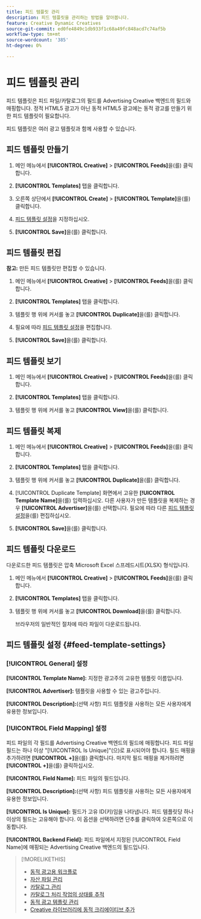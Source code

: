 ```yaml
---
title: 피드 템플릿 관리
description: 피드 템플릿을 관리하는 방법을 알아봅니다.
feature: Creative Dynamic Creatives
source-git-commit: ed0fe4849c1db933f1c68a49fc848acd7c74af5b
workflow-type: tm+mt
source-wordcount: '385'
ht-degree: 0%

---
```


# 피드 템플릿 관리

<!-- I have a "Retail" feed template that was created by rkarthik@adobe. Ask product if this is available to all clients or just internal.  -->

<!-- We have a finite set of supported fields on the backend. I need to include that info in an appendix. -->

피드 템플릿은 피드 파일/카탈로그의 필드를 Advertising Creative 백엔드의 필드와 매핑합니다. 정적 HTML5 광고가 아닌 동적 HTML5 광고에는 동적 광고를 만들기 위한 피드 템플릿이 필요합니다.

피드 템플릿은 여러 광고 템플릿과 함께 사용할 수 있습니다.

## 피드 템플릿 만들기

1. 메인 메뉴에서 **[!UICONTROL Creative]** > **[!UICONTROL Feeds]**&#x200B;을(를) 클릭합니다.

1. **[!UICONTROL Templates]** 탭을 클릭합니다.

1. 오른쪽 상단에서 **[!UICONTROL Create]** > **[!UICONTROL Template]**&#x200B;을(를) 클릭합니다.

1. [피드 템플릿 설정](#feed-template-settings)을 지정하십시오.

1. **[!UICONTROL Save]**&#x200B;을(를) 클릭합니다.

## 피드 템플릿 편집

**참고:** 만든 피드 템플릿만 편집할 수 있습니다.

1. 메인 메뉴에서 **[!UICONTROL Creative]** > **[!UICONTROL Feeds]**&#x200B;을(를) 클릭합니다.

1. **[!UICONTROL Templates]** 탭을 클릭합니다.

1. 템플릿 행 위에 커서를 놓고 **[!UICONTROL Duplicate]**&#x200B;을(를) 클릭합니다.

1. 필요에 따라 [피드 템플릿 설정](#feed-template-settings)을 편집합니다.

1. **[!UICONTROL Save]**&#x200B;을(를) 클릭합니다.

## 피드 템플릿 보기

1. 메인 메뉴에서 **[!UICONTROL Creative]** > **[!UICONTROL Feeds]**&#x200B;을(를) 클릭합니다.

1. **[!UICONTROL Templates]** 탭을 클릭합니다.

1. 템플릿 행 위에 커서를 놓고 **[!UICONTROL View]**&#x200B;을(를) 클릭합니다.

## 피드 템플릿 복제

1. 메인 메뉴에서 **[!UICONTROL Creative]** > **[!UICONTROL Feeds]**&#x200B;을(를) 클릭합니다.

1. **[!UICONTROL Templates]** 탭을 클릭합니다.

1. 템플릿 행 위에 커서를 놓고 **[!UICONTROL Duplicate]**&#x200B;을(를) 클릭합니다.

1. [!UICONTROL Duplicate Template] 화면에서 고유한 **[!UICONTROL Template Name]**&#x200B;을(를) 입력하십시오. 다른 사용자가 만든 템플릿을 복제하는 경우 **[!UICONTROL Advertiser]**&#x200B;을(를) 선택합니다. 필요에 따라 다른 [피드 템플릿 설정](#feed-template-settings)을(를) 편집하십시오.

1. **[!UICONTROL Save]**&#x200B;을(를) 클릭합니다.

## 피드 템플릿 다운로드

다운로드한 피드 템플릿은 압축 Microsoft Excel 스프레드시트(XLSX) 형식입니다.

1. 메인 메뉴에서 **[!UICONTROL Creative]** > **[!UICONTROL Feeds]**&#x200B;을(를) 클릭합니다.

1. **[!UICONTROL Templates]** 탭을 클릭합니다.

1. 템플릿 행 위에 커서를 놓고 **[!UICONTROL Download]**&#x200B;을(를) 클릭합니다.

   브라우저의 일반적인 절차에 따라 파일이 다운로드됩니다.

## 피드 템플릿 설정 {#feed-template-settings}

### [!UICONTROL General] 설정

**[!UICONTROL Template Name]:** 지정한 광고주의 고유한 템플릿 이름입니다.

**[!UICONTROL Advertiser]:** 템플릿을 사용할 수 있는 광고주입니다.

**[!UICONTROL Description]:**(선택 사항) 피드 템플릿을 사용하는 모든 사용자에게 유용한 정보입니다.

### [!UICONTROL Field Mapping] 설정

피드 파일의 각 필드를 Advertising Creative 백엔드의 필드에 매핑합니다.<!-- Check w/product: What is displayed where in the UI/reports and published ads? --> 피드 파일 필드는 하나 이상 &quot;[!UICONTROL Is Unique]&quot;(으)로 표시되어야 합니다. 필드 매핑을 추가하려면 **[!UICONTROL +]**&#x200B;을(를) 클릭합니다. 마지막 필드 매핑을 제거하려면 **[!UICONTROL +]**&#x200B;을(를) 클릭하십시오.

**[!UICONTROL Field Name]:** 피드 파일의 필드입니다.

**[!UICONTROL Description]:**(선택 사항) 피드 템플릿을 사용하는 모든 사용자에게 유용한 정보입니다.

**[!UICONTROL Is Unique]:** 필드가 고유 ID(키)임을 나타냅니다. 피드 템플릿당 하나 이상의 필드는 고유해야 합니다. 이 옵션을 선택하려면 단추를 클릭하여 오른쪽으로 이동합니다.<!-- **Note: The unique identifier is different from the feed "trigger" in experience settings. -->

**[!UICONTROL Backend Field]:** 피드 파일에서 지정된 [!UICONTROL Field Name]에 매핑되는 Advertising Creative 백엔드의 필드입니다.

>[!MORELIKETHIS]
>
>* [동적 광고용 워크플로](/help/creative/introduction/workflow-dynamic-ads.md)
>* [자산 파일 관리](/help/creative/feeds/asset-manage.md)
>* [카탈로그 관리](/help/creative/feeds/catalog-manage.md)
>* [카탈로그 처리 작업의 상태를 추적](/help/creative/feeds/job-status-track.md)
>* [동적 광고 템플릿 관리](/help/creative/ad-templates/ad-template-manage.md)
>* [Creative 라이브러리에 동적 크리에이티브 추가](/help/creative/creative-libraries/creative-add-dynamic.md)
